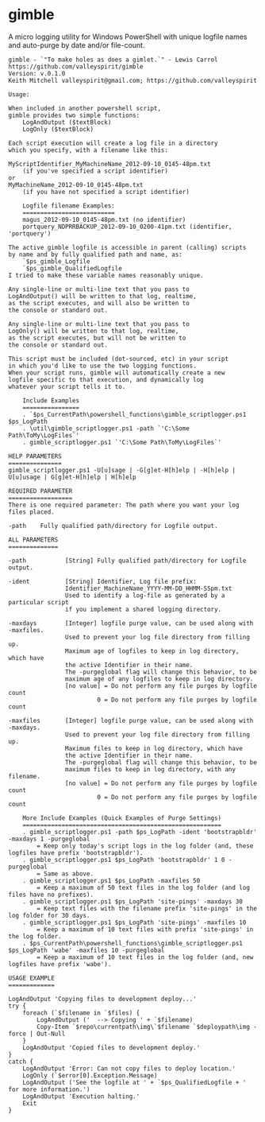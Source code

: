 # gimble
A micro logging utility for Windows PowerShell with unique logfile names and auto-purge by date and/or file-count.

    gimble - `"To make holes as does a gimlet.`" - Lewis Carrol
    https://github.com/valleyspirit/gimble
    Version: v.0.1.0
    Keith Mitchell valleyspirit@gmail.com; https://github.com/valleyspirit

    Usage:

    When included in another powershell script, 
    gimble provides two simple functions:
        LogAndOutput ($textBlock)
        LogOnly ($textBlock)    

    Each script execution will create a log file in a directory 
    which you specify, with a filename like this: 

    MyScriptIdentifier_MyMachineName_2012-09-10_0145-48pm.txt
        (if you've specified a script identifier)
    or
    MyMachineName_2012-09-10_0145-48pm.txt
        (if you have not specified a script identifier)

        Logfile filename Examples:
        ==========================
        magus_2012-09-10_0145-48pm.txt (no identifier)
        portquery_NDPRRBACKUP_2012-09-10_0200-41pm.txt (identifier, 'portquery')

    The active gimble logfile is accessible in parent (calling) scripts
    by name and by fully qualified path and name, as:
        `$ps_gimble_Logfile
        `$ps_gimble_QualifiedLogfile
    I tried to make these variable names reasonably unique.

    Any single-line or multi-line text that you pass to
    LogAndOutput() will be written to that log, realtime,
    as the script executes, and will also be written to
    the console or standard out.
     
    Any single-line or multi-line text that you pass to
    LogOnly() will be written to that log, realtime,
    as the script executes, but will not be written to
    the console or standard out.
    
    This script must be included (dot-sourced, etc) in your script
    in which you'd like to use the two logging functions. 
    When your script runs, gimble will automatically create a new 
    logfile specific to that execution, and dynamically log
    whatever your script tells it to.

        Include Examples
        ================
        . `$ps_CurrentPath\powershell_functions\gimble_scriptlogger.ps1 $ps_LogPath
        . \util\gimble_scriptlogger.ps1 -path `'C:\Some Path\ToMy\LogFiles`'
        . gimble_scriptlogger.ps1 `'C:\Some Path\ToMy\LogFiles`'

    HELP PARAMETERS
    ===============
    gimble_scriptlogger.ps1 -U[u]sage | -G[g]et-H[h]elp | -H[h]elp | U[u]usage | G[g]et-H[h]elp | H[h]elp 

    REQUIRED PARAMETER
    ==================
    There is one required parameter: The path where you want your log files placed.

    -path    Fully qualified path/directory for Logfile output.
  
    ALL PARAMETERS
    ==============

    -path           [String] Fully qualified path/directory for Logfile output.

    -ident          [String] Identifier, Log file prefix: 
                    Identifier_MachineName_YYYY-MM-DD_HHMM-SSpm.txt
                    Used to identify a log-file as generated by a particular script
                    if you implement a shared logging directory.

    -maxdays        [Integer] logfile purge value, can be used along with -maxfiles.
                    Used to prevent your log file directory from filling up.
                    Maximum age of logfiles to keep in log directory, which have
                    the active Identifier in their name.
                    The -purgeglobal flag will change this behavior, to be
                    maximum age of any logfiles to keep in log directory.
                    [no value] = Do not perform any file purges by logfile count
                             0 = Do not perform any file purges by logfile count

    -maxfiles       [Integer] logfile purge value, can be used along with -maxdays.
                    Used to prevent your log file directory from filling up.
                    Maximum files to keep in log directory, which have
                    the active Identifier in their name.
                    The -purgeglobal flag will change this behavior, to be
                    maximum files to keep in log directory, with any filename.
                    [no value] = Do not perform any file purges by logfile count
                             0 = Do not perform any file purges by logfile count

        More Include Examples (Quick Examples of Purge Settings)
        ========================================================
        . gimble_scriptlogger.ps1 -path $ps_LogPath -ident 'bootstrapbldr' -maxdays 1 -purgeglobal
            = Keep only today's script logs in the log folder (and, these logfiles have prefix 'bootstrapbldr').
        . gimble_scriptlogger.ps1 $ps_LogPath 'bootstrapbldr' 1 0 -purgeglobal
            = Same as above.
        . gimble_scriptlogger.ps1 $ps_LogPath -maxfiles 50
            = Keep a maximum of 50 text files in the log folder (and log files have no prefixes).
        . gimble_scriptlogger.ps1 $ps_LogPath 'site-pings' -maxdays 30
            = Keep text files with the filename prefix 'site-pings' in the log folder for 30 days.
        . gimble_scriptlogger.ps1 $ps_LogPath 'site-pings' -maxfiles 10
            = Keep a maximum of 10 text files with prefix 'site-pings' in the log folder.
        . $ps_CurrentPath\powershell_functions\gimble_scriptlogger.ps1 $ps_LogPath 'wabe' -maxfiles 10 -purgeglobal
            = Keep a maximum of 10 text files in the log folder (and, new logfiles have prefix 'wabe').

    USAGE EXAMPLE
    =============
    
    LogAndOutput 'Copying files to development deploy...'
    try {
        foreach (`$filename in `$files) {
            LogAndOutput ('  --> Copying ' + `$filename)
            Copy-Item `$repo\currentpath\img\`$filename `$deploypath\img -force | Out-Null
        }
        LogAndOutput 'Copied files to development deploy.'
    }
    catch {
        LogAndOutput 'Error: Can not copy files to deploy location.'
        LogOnly (`$error[0].Exception.Message)
        LogAndOutput ('See the logfile at ' + `$ps_QualifiedLogfile + ' for more information.')
        LogAndOutput 'Execution halting.'
        Exit
    }
